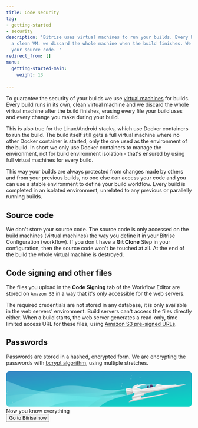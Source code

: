 ```yaml
---
title: Code security
tag:
- getting-started
- security
description: 'Bitrise uses virtual machines to run your builds. Every build is run in
  a clean VM: we discard the whole machine when the build finishes. We do not store
  your source code. '
redirect_from: []
menu:
  getting-started-main:
    weight: 13

---
```

To guarantee the security of your builds we use [virtual machines](/infrastructure/virtual-machines) for builds. Every build runs in its own, clean virtual machine and we discard the whole virtual machine after the build finishes, erasing every file your build uses and every change you make during your build.

This is also true for the Linux/Android stacks, which use Docker containers to run the build. The build itself still gets a full virtual machine where no other Docker container is started, only the one used as the environment of the build. In short we only use Docker containers to manage the environment, not for build environment isolation - that's ensured by using full virtual machines for every build.

This way your builds are always protected from changes made by others and from your previous builds, no one else can access your code and you can use a stable environment to define your build workflow. Every build is completed in an isolated environment, unrelated to any previous or parallelly running builds.

## Source code

We don't store your source code. The source code is only accessed on the build machines (virtual machines) the way you define it in your Bitrise Configuration (workflow). If you don't have a **Git Clone** Step in your configuration, then the source code won't be touched at all. At the end of the build the whole virtual machine is destroyed.

## Code signing and other files

The files you upload in the **Code Signing** tab of the Workflow Editor are stored on `Amazon S3` in a way that it's only accessible for the web servers.

The required credentials are not stored in any database, it is only available in the web servers' environment. Build servers can't access the files directly either. When a build starts, the web server generates a read-only, time limited access URL for these files, using [Amazon S3 pre-signed URLs](https://docs.aws.amazon.com/aws-sdk-php/v3/guide/service/s3-presigned-url.html).

## Passwords

Passwords are stored in a hashed, encrypted form. We are encrypting the passwords with [bcrypt algorithm](https://en.wikipedia.org/wiki/Bcrypt), using multiple stretches.

<div class="banner">
	<img src="/assets/images/banner-bg-888x170.png" style="border: none;">
	<div class="deploy-text">Now you know everything</div>
	<a target="_blank" href="https://app.bitrise.io/users/sign_up?utm_source=devcenter&utm_medium=bottom_cta"><button class="button">Go to Bitrise now</button></a>
</div>